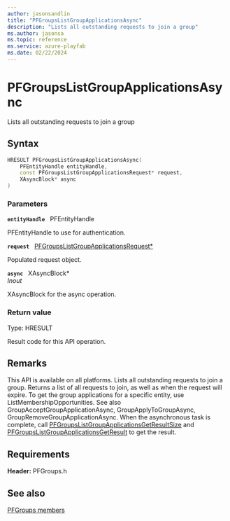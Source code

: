 ```yaml
---
author: jasonsandlin
title: "PFGroupsListGroupApplicationsAsync"
description: "Lists all outstanding requests to join a group"
ms.author: jasonsa
ms.topic: reference
ms.service: azure-playfab
ms.date: 02/22/2024
---
```


# PFGroupsListGroupApplicationsAsync  

Lists all outstanding requests to join a group  

## Syntax  
  
```cpp
HRESULT PFGroupsListGroupApplicationsAsync(  
    PFEntityHandle entityHandle,  
    const PFGroupsListGroupApplicationsRequest* request,  
    XAsyncBlock* async  
)  
```  
  
### Parameters  
  
**`entityHandle`** &nbsp; PFEntityHandle  
  
PFEntityHandle to use for authentication.  
  
**`request`** &nbsp; [PFGroupsListGroupApplicationsRequest*](../../pfgroupstypes/structs/pfgroupslistgroupapplicationsrequest.md)  
  
Populated request object.  
  
**`async`** &nbsp; XAsyncBlock*  
*_Inout_*  
  
XAsyncBlock for the async operation.  
  
  
### Return value
Type: HRESULT
  
Result code for this API operation.
  
## Remarks  
  
This API is available on all platforms. Lists all outstanding requests to join a group. Returns a list of all requests to join, as well as when the request will expire. To get the group applications for a specific entity, use ListMembershipOpportunities. See also GroupAcceptGroupApplicationAsync, GroupApplyToGroupAsync, GroupRemoveGroupApplicationAsync. When the asynchronous task is complete, call [PFGroupsListGroupApplicationsGetResultSize](pfgroupslistgroupapplicationsgetresultsize.md) and [PFGroupsListGroupApplicationsGetResult](pfgroupslistgroupapplicationsgetresult.md) to get the result.
  
## Requirements  
  
**Header:** PFGroups.h
  
## See also  
[PFGroups members](../pfgroups_members.md)  

  
  
